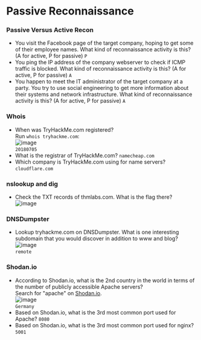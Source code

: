 # Passive Reconnaissance

### Passive Versus Active Recon
- You visit the Facebook page of the target company, hoping to get some of their employee names. What kind of reconnaissance activity is this? (A for active, P for passive) `P`
- You ping the IP address of the company webserver to check if ICMP traffic is blocked. What kind of reconnaissance activity is this? (A for active, P for passive) `A`
- You happen to meet the IT administrator of the target company at a party. You try to use social engineering to get more information about their systems and network infrastructure. What kind of reconnaissance activity is this? (A for active, P for passive) `A`

### Whois
- When was TryHackMe.com registered? <br />
Run `whois tryhackme.com`: <br />
![image](https://github.com/user-attachments/assets/e3c9e9b4-194c-47dd-a5e0-5b2abff8c5f4)<br />
`20180705`
- What is the registrar of TryHackMe.com? `namecheap.com`
- Which company is TryHackMe.com using for name servers? `cloudflare.com`

### nslookup and dig
- Check the TXT records of thmlabs.com. What is the flag there? <br />
![image](https://github.com/user-attachments/assets/7e0d31b1-867d-4989-bc0f-d120f73a8926)<br />

### DNSDumpster
- Lookup tryhackme.com on DNSDumpster. What is one interesting subdomain that you would discover in addition to www and blog?<br />
![image](https://github.com/user-attachments/assets/3451115a-e294-45c5-8bab-6d4d5c02ea16)<br />
`remote`

### Shodan.io
- According to Shodan.io, what is the 2nd country in the world in terms of the number of publicly accessible Apache servers?<br />
Search for "apache" on [Shodan.io](https://www.shodan.io/).<br />
![image](https://github.com/user-attachments/assets/9af3314c-8aa1-4a57-a0d5-c2468787ca89)<br />
`Germany`
- Based on Shodan.io, what is the 3rd most common port used for Apache? `8080`
- Based on Shodan.io, what is the 3rd most common port used for nginx? `5001`
